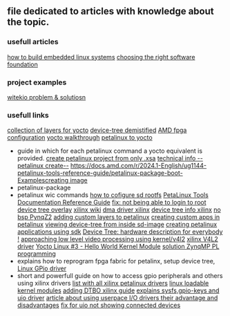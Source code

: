 ## file dedicated to articles with knowledge about the topic.

### usefull articles
[how to build embedded linux systems](https://witekio.com/blog/embedded-linux-demystified-3/)
[choosing the right software foundation](https://witekio.com/blog/software-foundation-bare-metal-linux/)

### project examples
[witekio problem & solutiosn](https://witekio.com/case-studies/)

### usefull links
[collection of layers for yocto](https://layers.openembedded.org/layerindex/branch/master/layers/)
[device-tree demistified](https://www.youtube.com/watch?v=_Z65pqLSMi8)
[AMD fpga configuration](https://docs.amd.com/r/en-US/ug1144-petalinux-tools-reference-guide/FPGA-Manager-Configuration-and-Usage-for-Zynq-7000-Devices-and-Zynq-UltraScale-MPSoC)
[yocto walkthrough](https://www.youtube.com/watch?v=8M8U1EgnUVw)
[petalinux to yocto](https://xilinx-wiki.atlassian.net/wiki/spaces/A/pages/2787311617/PetaLinux+to+Yocto+-+Command+Cross+Reference)
- guide in which for each petalinux command a yocto equivalent is provided.
[create petalinux project from only .xsa](https://www.reddit.com/r/FPGA/comments/otyx7b/comment/i1n77hq/)
[technical info --petalinux create--](https://docs.amd.com/r/en-US/ug1144-petalinux-tools-reference-guide/petalinux-create-Command-Line-Options)
[https://docs.amd.com/r/2024.1-English/ug1144-petalinux-tools-reference-guide/petalinux-package-boot-Examplescreating image](https://docs.amd.com/r/2024.1-English/ug1144-petalinux-tools-reference-guide/petalinux-package-boot-Examples)
- petalinux-package
- petalinux wic commands
[how to cofigure sd rootfs](https://github.com/Digilent/Petalinux-Zybo-Z7-20)
[PetaLinux Tools Documentation Reference Guide](https://www.xilinx.com/support/documents/sw_manuals/xilinx2022_2/ug1144-petalinux-tools-reference-guide.pdf)
[fix: not being able to login to root](https://adaptivesupport.amd.com/s/question/0D52E00007DmUjOSAV/root-disabled-in-20221?language=en_US&t=1655688068710)
[device tree overlay](https://www.kernel.org/doc/Documentation/devicetree/overlay-notes.txt)
[xilinx wiki](https://xilinx-wiki.atlassian.net/wiki/spaces/A/overview?homepageId=18844350)
[dma driver xilinx](https://github.com/Xilinx/linux-xlnx/blob/master/drivers/dma/xilinx/xilinx_dma.c)
[device tree info xilinx](https://xilinx-wiki.atlassian.net/wiki/spaces/A/pages/18842279/Build+Device+Tree+Blob)
[no bsp PynqZ2](https://discuss.pynq.io/t/bsps-for-petalinux-pynq/3824)
[adding custom layers to petalinux](https://adaptivesupport.amd.com/s/article/Steps-to-add-custom-recipes-layers-along-with-adding-package-to-rootfs?language=en_US)
[creating custom apps in petalinux](https://docs.amd.com/r/2024.1-English/ug1144-petalinux-tools-reference-guide/Creating-and-Adding-Custom-Applications)
[viewing device-tree from inside sd-image](https://unix.stackexchange.com/questions/289563/how-to-list-the-kernel-device-tree)
[creating petalinux applications using sdk](https://www.youtube.com/watch?v=BD_cTpe_7lc)
[Device Tree: hardware description for everybody !](https://www.youtube.com/watch?v=Nz6aBffv-Ek)
[approaching low level video processing using kernel/v4l2](https://www.reddit.com/r/embedded/comments/1eozk11/using_linux_uio_drivers_for_reserved_video_memory/)
[xilinx V4L2 driver](https://xilinx-wiki.atlassian.net/wiki/spaces/A/pages/18841767/Xilinx+V4L2+driver?f=print#:~:text=The%20pipeline%20driver%20also%20includes,CONFIG_VIDEO_XILINX%20should%20be%20enabled.)
[Yocto Linux #3 - Hello World Kernel Module](https://www.youtube.com/watch?v=U5G_rT-GwPE)
[solution ZynqMP PL programming](https://xilinx-wiki.atlassian.net/wiki/spaces/A/pages/18841847/Solution+ZynqMP+PL+Programming)
- explains how to reprogram fpga fabric for petalinx, setup device tree, 
[Linux GPio driver](https://xilinx-wiki.atlassian.net/wiki/spaces/A/pages/18842398/Linux+GPIO+Driver)
- short and powerfull guide on how to access gpio peripherals and others using xilinx drivers
[list with all xilinx petalinux drivers](https://xilinx-wiki.atlassian.net/wiki/spaces/A/pages/18841873/Linux+Drivers)
[linux loadable kernel modules](https://xilinx-wiki.atlassian.net/wiki/spaces/A/pages/96960682/Linux+Loadable+Kernel+Modules)
[adding DTBO xilinx guide](https://xilinx-wiki.atlassian.net/wiki/spaces/A/pages/18841847/Solution+ZynqMP+PL+Programming)
[explains sysfs,gpio-keys and uio driver](https://roy-messinger.medium.com/gpio-and-petalinux-part-1-5cb6fc24d021)
[article about using userpace I/O drivers their advantage and disadvantages](https://www.osadl.org/fileadmin/dam/rtlws/12/Koch.pdf)
[fix for uio not showing connected devices](https://forum.digilent.com/topic/2719-how-to-register-my-device-as-uio-on-petalinux/)
